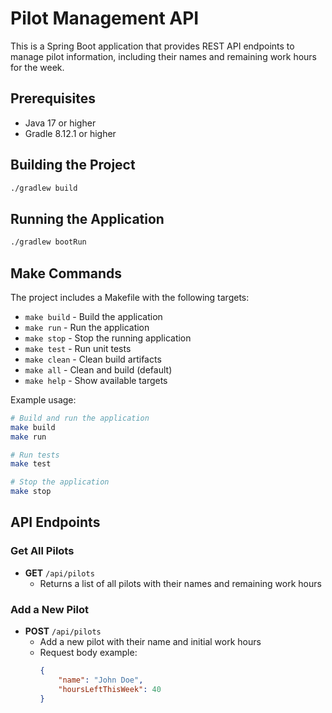# Pilot Management API

This is a Spring Boot application that provides REST API endpoints to manage pilot information, including their names and remaining work hours for the week.

## Prerequisites
- Java 17 or higher
- Gradle 8.12.1 or higher

## Building the Project
```bash
./gradlew build
```

## Running the Application
```bash
./gradlew bootRun
```

## Make Commands

The project includes a Makefile with the following targets:

- `make build` - Build the application
- `make run` - Run the application
- `make stop` - Stop the running application
- `make test` - Run unit tests
- `make clean` - Clean build artifacts
- `make all` - Clean and build (default)
- `make help` - Show available targets

Example usage:
```bash
# Build and run the application
make build
make run

# Run tests
make test

# Stop the application
make stop
```

## API Endpoints

### Get All Pilots
- **GET** `/api/pilots`
  - Returns a list of all pilots with their names and remaining work hours

### Add a New Pilot
- **POST** `/api/pilots`
  - Add a new pilot with their name and initial work hours
  - Request body example:
    ```json
    {
        "name": "John Doe",
        "hoursLeftThisWeek": 40
    }
    ```
